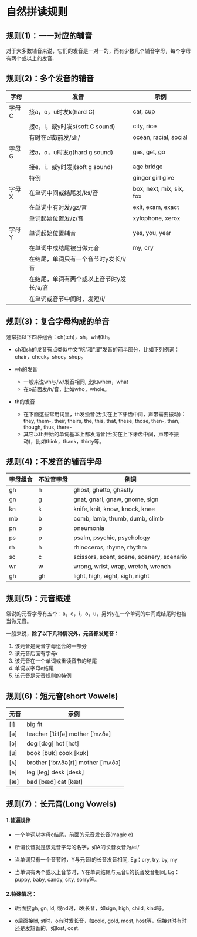 # 自然拼读规则

## 规则(1)：一一对应的辅音

对于大多数辅音来说，它们的发音是一对一的，而有少数几个辅音字母，每个字母有两个或以上的发音.



## 规则(2)：多个发音的辅音

字母|发音|示例
---|---|---
字母C|接a，o，u时发k(hard C)|cat, cup
<sub></sub>|接e，i，或y时发s(soft C sound)|city, rice
<sub></sub>|有时在e或i前发/sh/|ocean, racial, social
字母G|接a，o，u时发g(hard g sound)| gas, get, go
<sub></sub>|接e，i，或y时发j(soft g sound)|age  bridge
<sub></sub>|特例|ginger  girl    give
字母X|在单词中间或结尾发/ks/音|box, next, mix, six, fox
<sub></sub>|在单词中有时发/gz/音|exit, exam, exact
<sub></sub>|单词起始位置发/z/音|xylophone, xerox
字母Y|单词起始位置辅音|yes, you, year
<sub></sub>|在单词中或结尾被当做元音|my, cry
<sub></sub>|在结尾，单词只有一个音节时y发长/i/音|
<sub></sub>|在结尾，单词有两个或以上音节时y发长/e/音
<sub></sub>|在单词或音节中间时，发短/i/|



## 规则(3)：复合字母构成的单音

通常指以下四种组合：ch(tch)，sh，wh和th。

- ch和sh的发音有点类似中文“吃”和“湿”发音的前半部分，比如下列例词：chair，check，shoe，shop。

- wh的发音
  - 一般来说wh与/w/发音相同,  比如when，what
  - 在o前面发/h/音，比如who，whole。

- th的发音
  - 在下面这些常用词里，th发浊音(舌尖在上下牙齿中间，声带需要振动)：they, them-, their, theirs, the, this, that, these, those, then-, than, though, thus, there- 
  - 其它以th开始的单词基本上都发清音(舌尖在上下牙齿中间，声带不振动)，比如think，thank，thirty等。

## 规则(4)：不发音的辅音字母

字母组合|不发音字母|例词
---|---|---
gh |h| ghost, ghetto, ghastly
gn| g| gnat, gnarl, gnaw, gnome, sign
kn| k |knife, knit, know, knock, knee
mb| b| comb, lamb, thumb, dumb, climb
pn| p |pneumonia
ps |p| psalm, psychic, psychology
rh |h |rhinoceros, rhyme, rhythm
sc |c |scissors, scent, scene, scenery, scenario
wr |w |wrong, wrist, wrap, wretch, wrench
gh| gh| light, high, eight, sigh, night

## 规则(5)：元音概述

常说的元音字母有五个：a，e，i，o，u，另外y在一个单词的中间或结尾时也被当做元音。

一般来说，**除了以下几种情况外，元音都发短音：**

1. 该元音是元音字母组合的一部分
2. 该元音后面有字母r
3. 该元音在一个单词或重读音节的结尾
4. 单词以字母e结尾
5. 该元音是元音规则的特例

## 规则(6)：短元音(short Vowels)

元音|示例 
---|---
[i]|big    fit 
[ə]|teacher [ˈtiːtʃə]    mother [ˈmʌðə]
[ɔ]|dog [dɔg]     hot [hɔt] 
[u]|book [bʊk]     cook [kʊk] 
[ʌ]|brother [‘brʌðə(r)]    mother [ˈmʌðə] 
[e]|leg [leg]      desk [desk] 
[æ]|bad [bæd]      cat [kæt]



## 规则(7)：长元音(Long Vowels)

#### 1.普遍规律

- 一个单词以字母e结尾，前面的元音发长音(magic e)

- 所谓长音就是该元音字母的名字，如A的长音发音为/ei/

- 当单词只有一个音节时，Y与元音I的长音发音相同,   Eg：cry, try, by, my

- 当单词有两个或以上音节时，Y在单词结尾与元音E的长音发音相同,  Eg：puppy, baby, candy, city, sorry等。

#### 2.特殊情况：

- i后面接gh, gn, ld, 或nd时，i发长音，如sign, high, child, kind等。

- o后面接ld, st时，o有时发长音，如cold, gold, most, host等，但接st时有时还是发短音的，如lost, cost.

